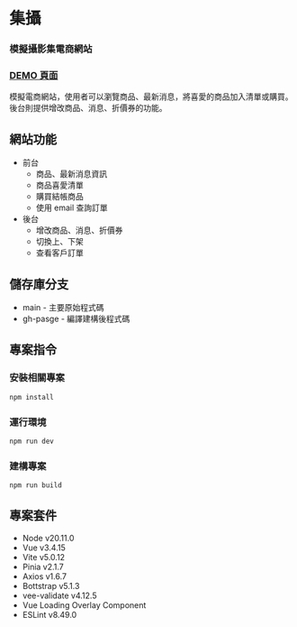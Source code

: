 # 集攝
### 模擬攝影集電商網站
### [DEMO 頁面](https://minnnn7716.github.io/photographySelect/#/)
模擬電商網站，使用者可以瀏覽商品、最新消息，將喜愛的商品加入清單或購買。後台則提供增改商品、消息、折價券的功能。

## 網站功能
* 前台
  * 商品、最新消息資訊
  * 商品喜愛清單
  * 購買結帳商品
  *  使用 email 查詢訂單
* 後台
  * 增改商品、消息、折價券
  * 切換上、下架
  * 查看客戶訂單

## 儲存庫分支
* main - 主要原始程式碼
* gh-pasge - 編譯建構後程式碼

## 專案指令
### 安裝相關專案
```sh
npm install
```
### 運行環境

```sh
npm run dev
```
### 建構專案
```sh
npm run build
```

## 專案套件
* Node v20.11.0
* Vue v3.4.15
* Vite v5.0.12
* Pinia v2.1.7
* Axios v1.6.7
* Bottstrap v5.1.3
* vee-validate v4.12.5
* Vue Loading Overlay Component
* ESLint v8.49.0

